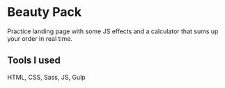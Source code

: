 # Beauty Pack
Practice landing page with some JS effects and a calculator that sums up your order in real time.

## Tools I used
HTML, CSS, Sass, JS, Gulp

